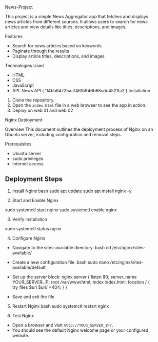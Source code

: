 News-Project

This project is a simple News Aggregator app that fetches and displays news articles from different sources. It allows users to search for news articles and view details like titles, descriptions, and images.

Features
- Search for news articles based on keywords
- Paginate through the results
- Display article titles, descriptions, and images

Technologies Used
- HTML
- CSS
- JavaScript
- API: News API ( '14bb64725ac146fb946b68cdc4521fa2')
 Installation
1. Clone the repository.
2. Open the `index.html` file in a web browser to see the app in action.
3. Deploy on web 01 and web 02

 Nginx Deployment

Overview
This document outlines the deployment process of Nginx on an Ubuntu server, including configuration and removal steps.

 Prerequisites
- Ubuntu server
- sudo privileges
- Internet access

## Deployment Steps
 1. Install Nginx
bash
sudo apt update
sudo apt install nginx -y


2. Start and Enable Nginx

sudo systemctl start nginx
sudo systemctl enable nginx


 3. Verify Installation

sudo systemctl status nginx

 4. Configure Nginx
- Navigate to the sites-available directory:
  bash
  cd /etc/nginx/sites-available/
  
- Create a new configuration file:
  bash
  sudo nano /etc/nginx/sites-available/default
  
- Set up the server block:
  nginx
  server {
      listen 80;
      server_name YOUR_SERVER_IP;
      root /var/www/html;
      index index.html;
      location / {
          try_files $uri $uri/ =404;
      }
  }
  
- Save and exit the file.

5. Restart Nginx
bash
sudo systemctl restart nginx


7. Test Nginx
- Open a browser and visit `http://YOUR_SERVER_IP/`.
- You should see the default Nginx welcome page or your configured website.



